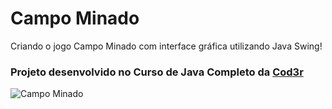 # Campo Minado
Criando o jogo Campo Minado com interface gráfica utilizando Java Swing!
### Projeto desenvolvido no Curso de Java Completo da [Cod3r](https://www.cod3r.com.br/courses/java-2020-completo)

![Campo Minado](https://github.com/rodrigo-folha/campo-minado-swing/assets/146641524/1c21ac43-06ff-4e8f-9686-e44083cff8c2)
